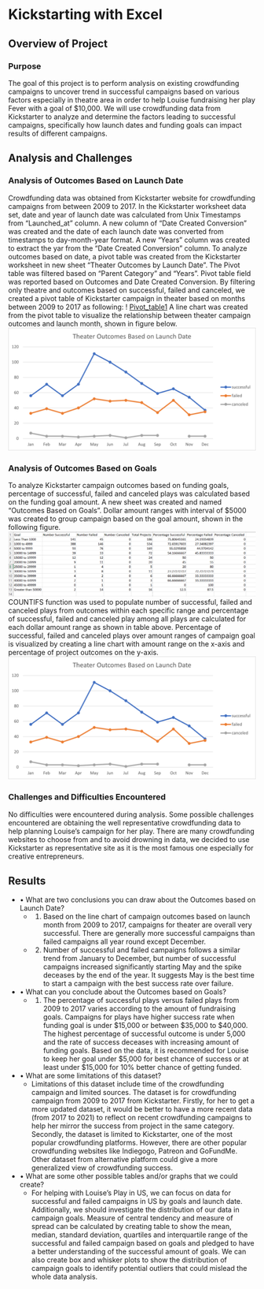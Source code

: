 # Kickstarting with Excel
## Overview of Project
### Purpose
The goal of this project is to perform analysis on existing crowdfunding campaigns to uncover trend in successful campaigns based on various factors especially in theatre area in order to help Louise fundraising her play Fever with a goal of $10,000. We will use crowdfunding data from Kickstarter to analyze and determine the factors leading to successful campaigns, specifically how launch dates and funding goals can impact results of different campaigns.  
## Analysis and Challenges
### Analysis of Outcomes Based on Launch Date
Crowdfunding data was obtained from Kickstarter website for crowdfunding campaigns from between 2009 to 2017. In the Kickstarter worksheet data set, date and year of launch date was calculated from Unix Timestamps from “Launched_at” column.  A new column of “Date Created Conversion” was created and the date of each launch date was converted from timestamps to day-month-year format. A new “Years” column was created to extract the yar from the “Date Created Conversion” column. To analyze outcomes based on date, a pivot table was created from the Kickstarter worksheet in new sheet “Theater Outcomes by Launch Date”. The Pivot table was filtered based on “Parent Category” and “Years”. Pivot table field was reported based on Outcomes and Date Created Conversion. By filtering only theatre and outcomes based on successful, failed and canceled, we created a pivot table of Kickstarter campaign in theater based on months between 2009 to 2017 as following: 
! [Pivot_table1]( /Resources/Pivot_table1.png )
A line chart was created from the pivot table to visualize the relationship between theater campaign outcomes and launch month, shown in figure below.
![Theater_Outcomes_vs_luanch]( /Resources/Theater_Outcomes_vs_Launch.png)
### Analysis of Outcomes Based on Goals
To analyze Kickstarter campaign outcomes based on funding goals, percentage of successful, failed and canceled plays was calculated based on the funding goal amount. A new sheet was created and named “Outcomes Based on Goals”. Dollar amount ranges with interval of $5000 was created to group campaign based on the goal amount, shown in the following figure.
![table2](/Resources/table2.png)
COUNTIFS function was used to populate number of successful, failed and canceled plays from outcomes within each specific range and percentage of successful, failed and canceled play among all plays are calculated for each dollar amount range as shown in table above.
Percentage of successful, failed and canceled plays over amount ranges of campaign goal is visualized by creating a line chart with amount range on the x-axis and percentage of project outcomes on the y-axis.
![Theater_Outcomes_vs_Launch](/Resources/Theater_Outcomes_vs_Launch.png)
### Challenges and Difficulties Encountered
No difficulties were encountered during analysis. Some possible challenges encountered are obtaining the well representative crowdfunding data to help planning Louise’s campaign for her play.  There are many crowdfunding websites to choose from and to avoid drowning in data, we decided to use Kickstarter as representative site as it is the most famous one especially for creative entrepreneurs. 
## Results
- •    What are two conclusions you can draw about the Outcomes based on Launch Date?
    - 1. Based on the line chart of campaign outcomes based on launch month from 2009 to 2017, campaigns for theater are overall very successful. There are generally more successful campaigns than failed campaigns all year round except December.  
    - 2. Number of successful and failed campaigns follows a similar trend from January to December, but number of successful campaigns increased significantly starting May and the spike deceases by the end of the year. It suggests May is the best time to start a campaign with the best success rate over failure.
- •    What can you conclude about the Outcomes based on Goals?
     - 1. The percentage of successful plays versus failed plays from 2009 to 2017 varies according to the amount of fundraising goals. Campaigns for plays have higher success rate when funding goal is under $15,000 or between $35,000 to $40,000. The highest percentage of successful outcome is under 5,000 and the rate of success deceases with increasing amount of funding goals. Based on the data, it is recommended for Louise to keep her goal under $5,000 for best chance of success or at least under $15,000 for 10% better chance of getting funded.
- •    What are some limitations of this dataset?
     - Limitations of this dataset include time of the crowdfunding campaign and limited sources. The dataset is for crowdfunding campaign from 2009 to 2017 from Kickstarter. Firstly, for her to get a more updated dataset, it would be better to have a more recent data (from 2017 to 2021) to reflect on recent crowdfunding campaigns to help her mirror the success from project in the same category. Secondly, the dataset is limited to Kickstarter, one of the most popular crowdfunding platforms. However, there are other popular crowdfunding websites like Indiegogo, Patreon and GoFundMe. Other dataset from alternative platform could give a more generalized view of crowdfunding success. 
- •    What are some other possible tables and/or graphs that we could create?
     - For helping with Louise’s Play in US, we can focus on data for successful and failed campaigns in US by goals and launch date. Additionally, we should investigate the distribution of our data in campaign goals. Measure of central tendency and measure of spread can be calculated by creating table to show the mean, median, standard deviation, quartiles and interquartile range of the successful and failed campaign based on goals and pledged to have a better understanding of the successful amount of goals. We can also create box and whisker plots to show the distribution of campaign goals to identify potential outliers that could mislead the whole data analysis. 
